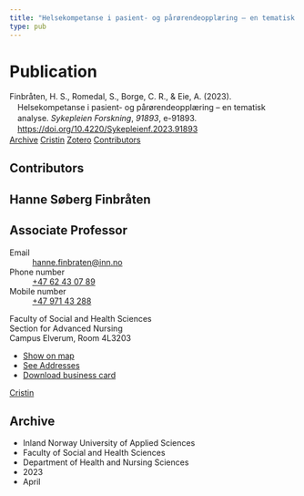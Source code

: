 ```yaml
---
title: "Helsekompetanse i pasient- og pårørendeopplæring – en tematisk analyse"
type: pub
---
```

<h1>Publication</h1>
<article id="csl-bib-container-WE7CUCCU" class="csl-bib-container">
  <div class="csl-bib-body" style="line-height: 1.35; padding-left: 1em; text-indent:-1em;">
  <div class="csl-entry">Finbr&#xE5;ten, H. S., Romedal, S., Borge, C. R., &amp; Eie, A. (2023). Helsekompetanse i pasient- og p&#xE5;r&#xF8;rendeoppl&#xE6;ring &#x2013; en tematisk analyse. <i>Sykepleien Forskning</i>, <i>91893</i>, e-91893. <a href="https://doi.org/10.4220/Sykepleienf.2023.91893">https://doi.org/10.4220/Sykepleienf.2023.91893</a></div>
</div>
  <div class="csl-bib-buttons">
    <a href="#taxonomy-article-WE7CUCCU" class="csl-bib-button">Archive</a>
    <a href="https://app.cristin.no/results/show.jsf?id=2141210" alt="Cristin URL" class="csl-bib-button">Cristin</a>
    <a href="http://zotero.org/groups/5022929/items/WE7CUCCU" alt="Zotero URL" class="csl-bib-button">Zotero</a>
    <a href="#contributors-article-WE7CUCCU" class="csl-bib-button">Contributors</a>
  </div>
  <div id="csl-bib-meta-container-WE7CUCCU"></div>
</article>
<div id="csl-bib-meta-WE7CUCCU" class="csl-bib-meta">
  <article id="contributors-article-WE7CUCCU" class="contributors-article">
    <h1>Contributors</h1>
    <div class="personas">
<div class="vrtx-hinn-person-card">
<div class="photo">
<i class="lar la-user-circle missing-person"></i>
</div>
<div class="info">
<hgroup><h1>Hanne Søberg Finbråten</h1>
<h2>Associate Professor</h2>
</hgroup><dl>
<dt>Email</dt>
<dd>
<a href="mailto:hanne.finbraten@inn.no">hanne.finbraten@inn.no</a>
</dd>
<dt>Phone number</dt>
<dd><a href="tel:+4762430789">
+47 62 43 07 89
</a></dd>
<dt>Mobile number</dt>
<dd><a href="tel:+4797143288">
+47 971 43 288
</a></dd>
</dl>
<p>
Faculty of Social and Health Sciences<br>
Section for Advanced Nursing<br>
Campus Elverum,
Room 4L3203
</p>
<ul class="vrtx-hinn-links">
<li><a href="https://www.google.com/maps?q=60.88177,11.53669">Show on map</a></li>
<li><a href="https://www.inn.no/english/find-an-employee/hanne-finbraten.html#vrtx-hinn-addresses">See Addresses</a></li>
<li><a href="https://www.inn.no/english/find-an-employee/hanne-finbraten.html?vrtx=vcf">Download business card</a></li>
</ul>
</div>
</div>
<a href="https://app.cristin.no/persons/show.jsf?id=328418" alt="Cristin URL" class="personas-cristin">Cristin</a>
</div>
  </article>
  <article id="taxonomy-article-WE7CUCCU" class="taxonomy-article">
    <h1>Archive</h1>
    <ul>
      <li>Inland Norway University of Applied Sciences</li>
      <li>Faculty of Social and Health Sciences</li>
      <li>Department of Health and Nursing Sciences</li>
      <li>2023</li>
      <li>April</li>
    </ul>
  </article>
</div>
